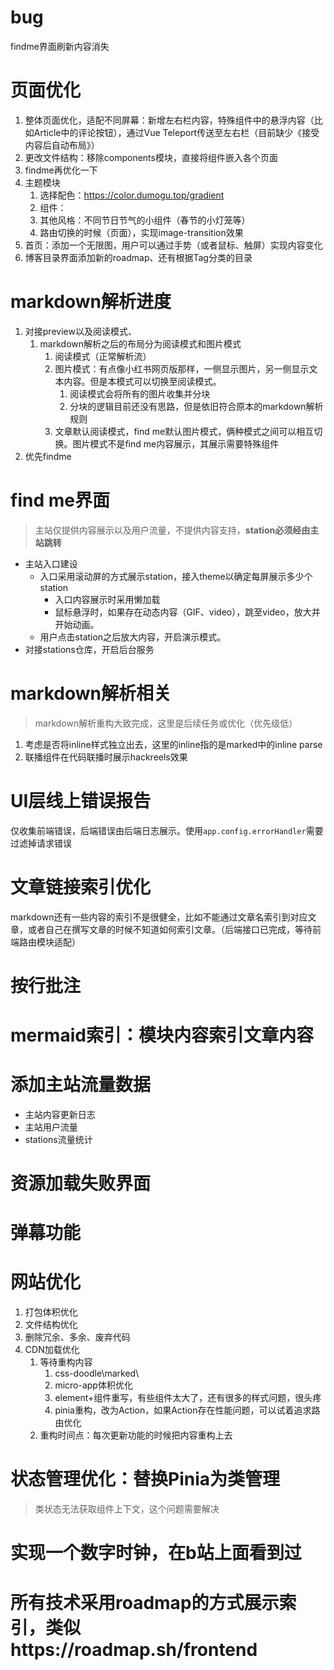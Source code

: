 # bug
findme界面刷新内容消失

# 页面优化
1. 整体页面优化，适配不同屏幕：新增左右栏内容，特殊组件中的悬浮内容（比如Article中的评论按钮），通过Vue Teleport传送至左右栏（目前缺少《接受内容后自动布局》）
2. 更改文件结构：移除components模块，直接将组件嵌入各个页面
3. findme再优化一下
4. 主题模块
    1. 选择配色：https://color.dumogu.top/gradient
    2. 组件：
    3. 其他风格：不同节日节气的小组件（春节的小灯笼等）
    4. 路由切换的时候（页面），实现image-transition效果
5. 首页：添加一个无限图，用户可以通过手势（或者鼠标、触屏）实现内容变化
6. 博客目录界面添加新的roadmap、还有根据Tag分类的目录

# markdown解析进度
1. 对接preview以及阅读模式、
   1. markdown解析之后的布局分为阅读模式和图片模式
      1. 阅读模式（正常解析流）
      2. 图片模式：有点像小红书网页版那样，一侧显示图片，另一侧显示文本内容。但是本模式可以切换至阅读模式。
         1. 阅读模式会将所有的图片收集并分块
         2. 分块的逻辑目前还没有思路，但是依旧符合原本的markdown解析规则
      3. 文章默认阅读模式，find me默认图片模式，俩种模式之间可以相互切换。图片模式不是find me内容展示，其展示需要特殊组件
2. 优先findme

# find me界面
> 主站仅提供内容展示以及用户流量，不提供内容支持，**station必须经由主站跳转**
- 主站入口建设
    - 入口采用滚动屏的方式展示station，接入theme以确定每屏展示多少个station
      - 入口内容展示时采用懒加载
      - 鼠标悬浮时，如果存在动态内容（GIF、video），跳至video，放大并开始动画。
    - 用户点击station之后放大内容，开启演示模式。
- 对接stations仓库，开启后台服务

# markdown解析相关
> markdown解析重构大致完成，这里是后续任务或优化（优先级低）
1. 考虑是否将inline样式独立出去，这里的inline指的是marked中的inline parse
2. 联播组件在代码联播时展示hackreels效果

# UI层线上错误报告
仅收集前端错误，后端错误由后端日志展示。使用`app.config.errorHandler`需要过滤掉请求错误

# 文章链接索引优化
markdown还有一些内容的索引不是很健全，比如不能通过文章名索引到对应文章，或者自己在撰写文章的时候不知道如何索引文章。（后端接口已完成，等待前端路由模块适配）

# 按行批注
# mermaid索引：模块内容索引文章内容
# 添加主站流量数据
- 主站内容更新日志
- 主站用户流量
- stations流量统计

# 资源加载失败界面
# 弹幕功能
# 网站优化
1. 打包体积优化
2. 文件结构优化
3. 删除冗余、多余、废弃代码
4. CDN加载优化
   1. 等待重构内容
      1. css-doodle\marked\
      2. micro-app体积优化
      3. element+组件重写，有些组件太大了，还有很多的样式问题，很头疼
      4. pinia重构，改为Action，如果Action存在性能问题，可以试着追求路由优化
   2. 重构时间点：每次更新功能的时候把内容重构上去
# 状态管理优化：替换Pinia为类管理
> 类状态无法获取组件上下文，这个问题需要解决
# 实现一个数字时钟，在b站上面看到过

# 所有技术采用roadmap的方式展示索引，类似https://roadmap.sh/frontend

